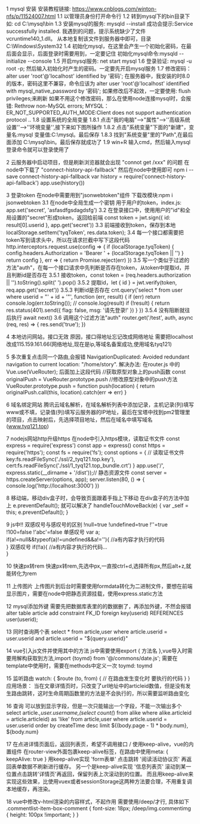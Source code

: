 1  mysql 安装
安装教程链接: https://www.cnblogs.com/winton-nfs/p/11524007.html
  1.1 以管理员身份打开命令行
  1.2 转到mysql下的bin目录下   如: cd  C:\mysql\bin
  1.3 安装mysql的服务: mysqld --install  成功会提示:Service successfully installed.
    我遇到的问题，提示系统缺少了文件  vcruntime140_1.dll。  从本地复制该文件到服务器中即可，目录C:\Windows\System32
  1.4 初始化mysql，在这里会产生一个初始化密码，在最后面会显示，后面登录时需要用到，一定要记住   初始化mysql命令:mysqld --initialize --console
  1.5 开启mysql服务: net start mysql
  1.6 登录验证: mysql -u root -p;  然后输入初始化时产生的密码。一定要先开启mysql服务
  1.7 修改密码： alter user 'root'@'localhost' identified by '密码';
    在服务器中，我安装的时8.0的版本，密码这里不兼容，命令应该为 alter user 'root'@'localhost' identified with mysql_native_password by '密码';
    如果修改后不起效，一定要使用: flush privileges;来刷新  如果不用这个修改密码，那么在使用node连接mysql时，会报错: Rethrow non-MySQL errors; MYSQL：ER_NOT_SUPPORTED_AUTH_MODE:Client does not support authentication protocol ..
  1.8 设置系统的全局变量
    1.8.1 点击"我的电脑"-->"属性"-->''高级系统设置''-->''环境变量'',接下来如下图所操作
    1.8.2 点击"系统变量"下面的"新建"，变量名:mysql   变量值:C:\mysql。最后保存
    1.8.3 找到"系统变量"里的"Path",在最后面添加 C:\mysql\bin。最后保存就成功了
  1.9 win+R 输入cmd，然后输入mysql登录命令就可以登录使用了

2  云服务器中启动项目，但是刷新浏览器就会出现 "connot get /xxx" 的问题
  在node中下载了 "connect-history-api-fallback" 然后在node中使用即可
  npm i --save connect-history-api-fallback
  var history = require('connect-history-api-fallback')
  app.use(history())

3  登录token
  在node中需要用到"jsonwebtoken"组件 下载改模块:npm i jsonwebtoken
  3.1 在node中全局生成一个密钥  用于用户的token，index.js: app.set('secret', 'asfasdfgsdagdsfg')
  3.2 在登录接口中，使用用户的"id"和全局设置的"secret"形成token，返回给前端  const token = jwt.sign({ id: result[0].userid }, app.get('secret'))
  3.3 前端接收到token，保存到本地   localStorage.setItem('tyqToken', res.data.token);
  3.4 每一个接口都需要把token写到请求头中，所以在请求拦截中写下这段代码
  http.interceptors.request.use(config => {
    if (localStorage.tyqToken) {
      config.headers.Authorization = 'Bearer ' + (localStorage.tyqToken || '')
    }
    return config
  }, err => {
    return Promise.reject(err)
  })
  3.5 写一个类似于过滤的方法"auth"，在每一个接口请求中先判断是否存在token，从token中提取id，并且判断id是否存在
    3.5.1 接收token，const token = (req.headers.authorization || '').toString().split(' ').pop()
    3.5.2 提取id，let { id } = jwt.verify(token, req.app.get('secret'))
    3.5.3 判断id是否存在
      cnt.query('select * from user where userid = "' + id + '"', function (err, result) {
        if (err) return console.log(err.toString());
        // console.log(result)
        if (!result) {
          return res.status(401).send({
            flag: false,
            msg: '请先登录!'
          })
        }
      })
    3.5.4 没有阻断就往后执行 await next()
  3.6 调用这个过滤方法"auth"
    router.get('/test', auth, async (req, res) => {
      res.send('true');
    })

4  本地访问网站，接口无效
  原因，接口得地址忘记改成网络地址  需要把localhost改成115.159.161.66(网络地址,现在是ip,等域名备案成功,使用域名tyq121)

5  多次重复点击同一个路由,会报错   NavigationDuplicated: Avoided redundant navigation to current location: "/home/story".
  解决办法: 在router.js 中的 Vue.use(VueRouter); 后面加上这段代码
  //获取原型对象上的push函数
  const originalPush = VueRouter.prototype.push
  //修改原型对象中的push方法
  VueRouter.prototype.push = function push(location) {
    return originalPush.call(this, location).catch(err => err)
  }

6  域名绑定网站
  腾讯云域名解析，在域名解析列表中添加记录，主机记录(列)填写www或不填，记录值(列)填写云服务器的IP地址，最后在宝塔中找到pm2管理里的项目，点击映射后，先选择项目地址，然后在域名中填写域名(www.tyq121.top)

7  nodejs网站http升级https
  在node中引入https模块，读取证书文件
  const express = require('express')
  const app = express()
  const https = require('https');
  const fs = require('fs');
  const options = {
    // 读取证书文件
    key:fs.readFileSync('./ssl/2_tyq121.top.key'),
    cert:fs.readFileSync('./ssl/1_tyq121.top_bundle.crt')
  }
  app.use('/', express.static(__dirname + '/dist'));// 静态资源文件
  const server = https.createServer(options, app);
  server.listen(80, () => {
    console.log('http://localhost:3000')
  })

8  移动端，移动div盒子时，会导致页面跟着手指上下移动
  在div盒子的方法中加上 e.preventDefault(); 就可以解决了
  handleTouchMoveBack(e) {
    var _self = this;
    e.preventDefault();
  }

9  js中!! 双感叹号与感叹号的区别
  !null=true
  !undefined=true
  !''=true
  !100=false
  !'abc'=false
  单感叹号
  var a;
  if(a!=null&&typeof(a)!=undefined&&a!=''){
      //a有内容才执行的代码  
  }
  双感叹号
  if(!!a){
      //a有内容才执行的代码...  
  }

10  快速px转rem
  快速px转rem,先选中px,一直按ctrl+d,选择所有px,然后alt+z,就能转化为rem

11  上传图片
  上传图片到后台时需要使用formdata转化为二进制文件，要想在前端显示图片，需要在node中把静态资源挂载，使用express.static方法

12  mysql添加外键
  需要先把数据库表里的的数据删了，再添加外键，不然会报错
  alter table article add constraint FK_ID foreign key(userid) REFERENCES user(userid);

13  同时查询两个表
  select * from article,user where article.userid = user.userid and article.userid = "${query.userid}"

14  vue引入js文件并使用其中的方法
  js中需要使用export { 方法名 },vue导入时需要用解构获取到方法,import {toymd} from '@/commons/date.js';
  需要在template中使用时，需要在methods中定义一次 toymd: toymd

15  监听路由
  watch: {
    $route (to, from) {
      // 在路由发生变化时 要执行的代码
    }
  }
  应用场景：
    当在文章详情页时，只改变了url地址中的articleid数值，但是没有发生路由跳转，这时生命周期函数里的方法是不会执行的，所以需要监听路由变化

16  查询 可以放到显示字段，但是一次只能输出一个字段，不能一次输出多个
  select article.*,user.username,(select count(*) from alike where alike.articleid = article.articleid) as 'like' from article,user where article.userid = user.userid order by createTime desc limit ${(body.page - 1) * body.num}, ${body.num}

17  在点进详情页面后，返回列表页，希望不调用接口  /  使用keep-alive，vue的内置组件
  在router-view外面包裹keep-alive标签，在路由中使用meta: { keepAlive: true }
  用keep-alive实现 'form表单' 点击跳转 '阅读活动协议页' 再返回表单数据不刷新进行缓存。
  另一个是keep-alive实现 '信息列表页' 滚动到某一位置点击跳转'详情页'再返回，保留列表上次滚动到的位置。
  而且用keep-alive来实现这些效果，比使用vuex或者sessionStorage这两种方法要合理，不用重复调本地缓存，再渲染。

18  vue中修改v-html渲染的内容样式，不起作用
  需要使用/deep/才行, 具体如下
  .commentlist-item-box-comment {
    font-size: 18px;
    /deep/img.commentimg {
      height: 100px !important;
    }
  }